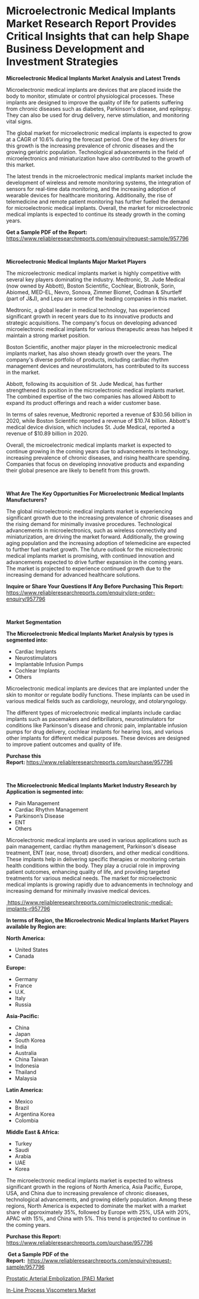 <p><h1>Microelectronic Medical Implants Market Research Report Provides Critical Insights that can help Shape Business Development and Investment Strategies</h1></p><p><strong>Microelectronic Medical Implants Market Analysis and Latest Trends</strong></p>
<p><p>Microelectronic medical implants are devices that are placed inside the body to monitor, stimulate or control physiological processes. These implants are designed to improve the quality of life for patients suffering from chronic diseases such as diabetes, Parkinson's disease, and epilepsy. They can also be used for drug delivery, nerve stimulation, and monitoring vital signs.</p><p>The global market for microelectronic medical implants is expected to grow at a CAGR of 10.6% during the forecast period. One of the key drivers for this growth is the increasing prevalence of chronic diseases and the growing geriatric population. Technological advancements in the field of microelectronics and miniaturization have also contributed to the growth of this market.</p><p>The latest trends in the microelectronic medical implants market include the development of wireless and remote monitoring systems, the integration of sensors for real-time data monitoring, and the increasing adoption of wearable devices for healthcare monitoring. Additionally, the rise of telemedicine and remote patient monitoring has further fueled the demand for microelectronic medical implants. Overall, the market for microelectronic medical implants is expected to continue its steady growth in the coming years.</p></p>
<p><strong>Get a Sample PDF of the Report:&nbsp;</strong> <a href="https://www.reliableresearchreports.com/enquiry/request-sample/957796">https://www.reliableresearchreports.com/enquiry/request-sample/957796</a></p>
<p>&nbsp;</p>
<p><strong>Microelectronic Medical Implants Major Market Players</strong></p>
<p><p>The microelectronic medical implants market is highly competitive with several key players dominating the industry. Medtronic, St. Jude Medical (now owned by Abbott), Boston Scientific, Cochlear, Biotronik, Sorin, Abiomed, MED-EL, Nevro, Sonova, Zimmer Biomet, Codman & Shurtleff (part of J&J), and Lepu are some of the leading companies in this market.</p><p>Medtronic, a global leader in medical technology, has experienced significant growth in recent years due to its innovative products and strategic acquisitions. The company's focus on developing advanced microelectronic medical implants for various therapeutic areas has helped it maintain a strong market position.</p><p>Boston Scientific, another major player in the microelectronic medical implants market, has also shown steady growth over the years. The company's diverse portfolio of products, including cardiac rhythm management devices and neurostimulators, has contributed to its success in the market.</p><p>Abbott, following its acquisition of St. Jude Medical, has further strengthened its position in the microelectronic medical implants market. The combined expertise of the two companies has allowed Abbott to expand its product offerings and reach a wider customer base.</p><p>In terms of sales revenue, Medtronic reported a revenue of $30.56 billion in 2020, while Boston Scientific reported a revenue of $10.74 billion. Abbott's medical device division, which includes St. Jude Medical, reported a revenue of $10.89 billion in 2020.</p><p>Overall, the microelectronic medical implants market is expected to continue growing in the coming years due to advancements in technology, increasing prevalence of chronic diseases, and rising healthcare spending. Companies that focus on developing innovative products and expanding their global presence are likely to benefit from this growth.</p></p>
<p>&nbsp;</p>
<p><strong>What Are The Key Opportunities For Microelectronic Medical Implants Manufacturers?</strong></p>
<p><p>The global microelectronic medical implants market is experiencing significant growth due to the increasing prevalence of chronic diseases and the rising demand for minimally invasive procedures. Technological advancements in microelectronics, such as wireless connectivity and miniaturization, are driving the market forward. Additionally, the growing aging population and the increasing adoption of telemedicine are expected to further fuel market growth. The future outlook for the microelectronic medical implants market is promising, with continued innovation and advancements expected to drive further expansion in the coming years. The market is projected to experience continued growth due to the increasing demand for advanced healthcare solutions.</p></p>
<p><strong>Inquire or Share Your Questions If Any Before Purchasing This Report:</strong> <a href="https://www.reliableresearchreports.com/enquiry/pre-order-enquiry/957796">https://www.reliableresearchreports.com/enquiry/pre-order-enquiry/957796</a></p>
<p>&nbsp;</p>
<p><strong>Market Segmentation</strong></p>
<p><strong>The Microelectronic Medical Implants Market Analysis by types is segmented into:</strong></p>
<p><ul><li>Cardiac Implants</li><li>Neurostimulators</li><li>Implantable Infusion Pumps</li><li>Cochlear Implants</li><li>Others</li></ul></p>
<p><p>Microelectronic medical implants are devices that are implanted under the skin to monitor or regulate bodily functions. These implants can be used in various medical fields such as cardiology, neurology, and otolaryngology.</p><p>The different types of microelectronic medical implants include cardiac implants such as pacemakers and defibrillators, neurostimulators for conditions like Parkinson's disease and chronic pain, implantable infusion pumps for drug delivery, cochlear implants for hearing loss, and various other implants for different medical purposes. These devices are designed to improve patient outcomes and quality of life.</p></p>
<p><strong>Purchase this Report:&nbsp;</strong><a href="https://www.reliableresearchreports.com/purchase/957796">https://www.reliableresearchreports.com/purchase/957796</a></p>
<p>&nbsp;</p>
<p><strong>The Microelectronic Medical Implants Market Industry Research by Application is segmented into:</strong></p>
<p><ul><li>Pain Management</li><li>Cardiac Rhythm Management</li><li>Parkinson’s Disease</li><li>ENT</li><li>Others</li></ul></p>
<p><p>Microelectronic medical implants are used in various applications such as pain management, cardiac rhythm management, Parkinson's disease treatment, ENT (ear, nose, throat) disorders, and other medical conditions. These implants help in delivering specific therapies or monitoring certain health conditions within the body. They play a crucial role in improving patient outcomes, enhancing quality of life, and providing targeted treatments for various medical needs. The market for microelectronic medical implants is growing rapidly due to advancements in technology and increasing demand for minimally invasive medical devices.</p></p>
<p><a href="https://www.reliableresearchreports.com/microelectronic-medical-implants-r957796">&nbsp;https://www.reliableresearchreports.com/microelectronic-medical-implants-r957796</a></p>
<p><strong>In terms of Region, the Microelectronic Medical Implants Market Players available by Region are:</strong></p>
<p>
    <p> <strong> North America: </strong>
        <ul>
            <li>United States</li>
            <li>Canada</li>
        </ul>
        </p> 
    <p> <strong> Europe: </strong>
        <ul>
            <li>Germany</li>
            <li>France</li>
            <li>U.K.</li>
            <li>Italy</li>
            <li>Russia</li>
        </ul>
        </p> 
    <p> <strong> Asia-Pacific: </strong>
        <ul>
            <li>China</li>
            <li>Japan</li>
            <li>South Korea</li>
            <li>India</li>
            <li>Australia</li>
            <li>China Taiwan</li>
            <li>Indonesia</li>
            <li>Thailand</li>
            <li>Malaysia</li>
        </ul>
        </p> 
    <p> <strong> Latin America: </strong>
        <ul>
            <li>Mexico</li>
            <li>Brazil</li>
            <li>Argentina Korea</li>
            <li>Colombia</li>
        </ul>
        </p> 
    <p> <strong> Middle East & Africa: </strong>
        <ul>
            <li>Turkey</li>
            <li>Saudi</li>
            <li>Arabia</li>
            <li>UAE</li>
            <li>Korea</li>
        </ul>
    </p>
    </p>
<p><p>The microelectronic medical implants market is expected to witness significant growth in the regions of North America, Asia Pacific, Europe, USA, and China due to increasing prevalence of chronic diseases, technological advancements, and growing elderly population. Among these regions, North America is expected to dominate the market with a market share of approximately 35%, followed by Europe with 25%, USA with 20%, APAC with 15%, and China with 5%. This trend is projected to continue in the coming years.</p></p>
<p><strong>Purchase this Report: </strong><a href="https://www.reliableresearchreports.com/purchase/957796">https://www.reliableresearchreports.com/purchase/957796</a></p>
<p>&nbsp;<strong>Get a Sample PDF of the Report:&nbsp;&nbsp;</strong><a href="https://www.reliableresearchreports.com/enquiry/request-sample/957796">https://www.reliableresearchreports.com/enquiry/request-sample/957796</a></p>
<p><strong></strong></p>
<p><p><a href="https://view.publitas.com/reportprime-1/prostatic-arterial-embolization-pae-market-report-by-product-type-guidewires-implantation-micro-catheters-implantation-microspheres-implantation-end-use-hospitals-ambulatory-surgical-centers-specialty-clinics-and-region-2024-2031/">Prostatic Arterial Embolization (PAE) Market</a></p><p><a href="https://github.com/sahltyb2/Market-Research-Report-List-1/blob/main/in-line-process-viscometers-market.md">In-Line Process Viscometers Market</a></p></p>